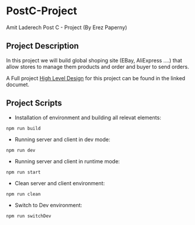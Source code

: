 # PostC-Project

Amit Laderech Post C - Project (By Erez Paperny)

## Project Description

In this project we will build global shoping site (EBay, AliExpress ....) that allow stores to manage them products and order and buyer to send orders.

A Full project [High Level Design](https://docs.google.com/document/d/1tgsZNKqQaE41IzxQrfPQH4d6ZqfiFUsOcHXo4QBIII4/edit?usp=sharing) for this project can be found in the linked documet.

## Project Scripts

* Installation of environment and building all relevat elements:

```
npm run build
```

* Running server and client in dev mode:

```
npm run dev
```

* Running server and client in runtime mode:

```
npm run start
```

* Clean server and client environment:

```
npm run clean
```

* Switch to Dev environment:

```
npm run switchDev
```



